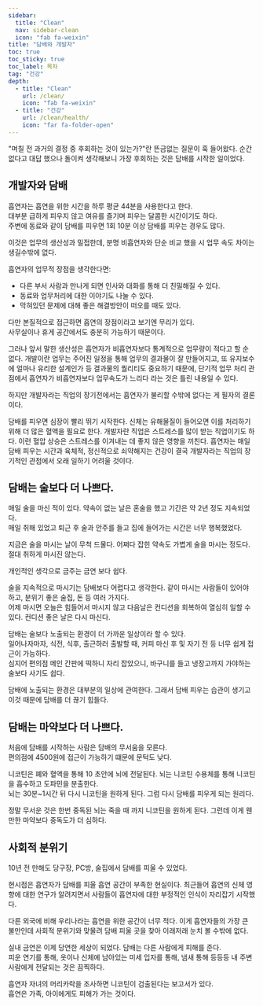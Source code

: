 ```yaml
---
sidebar:
  title: "Clean"
  nav: sidebar-clean
  icon: "fab fa-weixin"
title: "담배와 개발자"
toc: true
toc_sticky: true
toc_label: 목차
tag: "건강"
depth: 
  - title: "Clean"
    url: /clean/
    icon: "fab fa-weixin"
  - title: "건강"
    url: /clean/health/
    icon: "far fa-folder-open"
---
```

"며칠 전 과거의 결정 중 후회하는 것이 있는가?"란 뜬금없는 질문이 훅 들어왔다.
순간 없다고 대답 했으나 돌이켜 생각해보니 가장 후회하는 것은 담배를 시작한 일이었다.  

## 개발자와 담배
흡연자는 흡연을 위한 시간을 하루 평균 44분을 사용한다고 한다.  
대부분 급하게 피우지 않고 여유를 즐기며 피우는 달콤한 시간이기도 하다.  
주변에 동료와 같이 담배를 피우면 1회 10분 이상 담배를 피우는 경우도 많다.  

이것은 업무의 생산성과 밀접한데, 분명 비흡연자와 단순 비교 했을 시 업무 속도 차이는 생길수밖에 없다.

흡연자의 업무적 장점을 생각한다면:  
- 다른 부서 사람과 만나게 되면 인사와 대화를 통해 더 친밀해질 수 있다.
- 동료와 업무처리에 대한 이야기도 나눌 수 있다.
- 막혀있던 문제에 대해 좋은 해결방안이 떠오를 때도 있다.  

다만 본질적으로 접근하면 흡연의 장점이라고 보기엔 무리가 있다.  
사무실이나 휴게 공간에서도 충분히 가능하기 때문이다.  

그러나 앞서 말한 생산성은 흡연자가 비흡연자보다 통계적으로 업무량이 적다고 할 순 없다. 개발이란 업무는 주어진 일정을 통해 업무의 결과물이 잘 만들어지고, 또 유지보수에 얼마나 유리한 설계인가 등 결과물의 퀄리티도 중요하기 때문에, 단기적 업무 처리 관점에서 흡연자가 비흡연자보다 업무속도가 느리다 라는 것은 틀린 내용일 수 있다.

  
하지만 개발자라는 직업의 장기전에서는 흡연자가 불리할 수밖에 없다는 게 필자의 결론이다.  

담배를 피우면 심장이 빨리 뛰기 시작한다. 신체는 유해물질이 들어오면 이를 처리하기 위해 더 많은 혈액을 필요로 한다. 개발자란 직업은 스트레스를 많이 받는 직업이기도 하다. 이런 혈압 상승은 스트레스를 이겨내는 데 좋지 않은 영향을 끼친다.
흡연자는 매일 담배 피우는 시간과 육체적, 정신적으로 쇠약해지는 건강이 결국 개발자라는 직업의 장기적인 관점에서 오래 일하기 어려울 것이다.

## 담배는 술보다 더 나쁘다.
매일 술을 마신 적이 있다. 약속이 없는 날은 혼술을 했고 기간은 약 2년 정도 지속되었다.  
매일 취해 있었고 퇴근 후 술과 안주를 들고 집에 들어가는 시간은 너무 행복했었다.  

지금은 술을 마시는 날이 무척 드물다. 어쩌다 잡힌 약속도 가볍게 술을 마시는 정도다. 절대 취하게 마시진 않는다.  

개인적인 생각으로 금주는 금연 보다 쉽다.

술을 지속적으로 마시기는 담배보다 어렵다고 생각한다. 같이 마시는 사람들이 있어야 하고, 분위기 좋은 술집, 돈 등 여러 가지다.  
어제 마시면 오늘은 힘들어서 마시지 않고 다음날은 컨디션을 회복하여 열심히 일할 수 있다.
컨디션 좋은 날은 다시 마신다.

담배는 술보다 노출되는 환경이 더 가까운 일상이라 할 수 있다.  
일어나자마자, 식전, 식후, 출근하러 출발할 때, 커피 마신 후 및 자기 전 등 너무 쉽게 접근이 가능하다.  
심지어 편의점 메인 간판에 떡하니 자리 잡았으니, 바구니를 들고 냉장고까지 가야하는 술보다 사기도 쉽다.  

담배에 노출되는 환경은 대부분의 일상에 관여한다.
그래서 담배 피우는 습관이 생기고 이것 때문에 담배를 더 끊기 힘들다.  

## 담배는 마약보다 더 나쁘다.
처음에 담배를 시작하는 사람은 담배의 무서움을 모른다.  
편의점에 4500원에 접근이 가능하기 떄문에 문턱도 낮다.  

니코틴은 폐와 혈액을 통해 10 초안에 뇌에 전달된다. 뇌는 니코틴 수용체를 통해 니코틴을 흡수하고 도파민을 분출한다.  
뇌는 30분~1시간 뒤 다시 니코틴을 원하게 된다. 그럼 다시 담배를 피우게 되는 원리다.  

정말 무서운 것은 한번 중독된 뇌는 죽을 때 까지 니코틴을 원하게 된다.
그런데 이게 웬만한 마약보다 중독도가 더 심하다.

## 사회적 분위기
10년 전 만해도 당구장, PC방, 술집에서 담배를 피울 수 있었다.  

현시점은 흡연자가 담배를 피울 흡연 공간이 부족한 현실이다. 최근들어 흡연의 신체 영향에 대한 연구가 알려지면서 사람들이 흡연자에 대한 부정적인 인식이 자리잡기 시작했다.  

다른 외국에 비해 우리나라는 흡연을 위한 공간이 너무 적다. 이게 흡연자들의 가장 큰 불만인데 사회적 분위기와 맞물려 담배 피울 곳을 찾아 이래저래 눈치 볼 수밖에 없다.  

실내 금연은 이제 당연한 세상이 되었다. 담배는 다른 사람에게 피해를 준다.  
피운 연기를 통해, 옷이나 신체에 남아있는 미세 입자를 통해, 냄새 통해 등등등 내 주변 사람에게 전달되는 것은 끔찍하다. 

흡연자 자녀의 머리카락을 조사하면 니코틴이 검출된다는 보고서가 있다.  
흡연은 가족, 아이에게도 피해가 가는 것이다.
